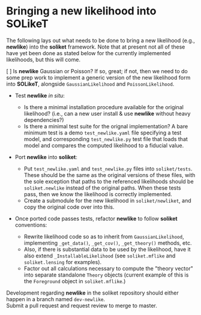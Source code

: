 # Bringing a new likelihood into SOLikeT

The following lays out what needs to be done to bring a new likelihood (e.g., **newlike**)
into the **soliket** framework.  Note that at present not all of these have yet been done
as stated below for the currently implemented likelihoods, but this will come.

[ ] Is **newlike** Gaussian or Poisson?  If so, great; if not, then we need to do some
prep work to implement a generic version of the new likelihood form 
into **SOLikeT**, alongside `GaussianLikelihood` and `PoissonLikelihood`.

* Test **newlike** *in situ*:
    * Is there a minimal installation procedure available for the original likelihood? 
      (i.e., can a new user install & use **newlike** without heavy dependencies?) 
    * Is there a minimal test suite for the orignal implementation?  A bare minimum test is a demo
    `test_newlike.yaml` file specifying a test model, and corresponding
    `test_newlike.py` test file that loads that model and compares the computed likelihood to a fiducial value.

* Port **newlike** into **soliket**:
    * Put `test_newlike.yaml` and `test_newlike.py` files into `soliket/tests`.  These should be the same 
    as the original versions of these files, with the sole exception that paths to the referenced likelihoods
    should be `soliket.newlike` instead of the original paths.  When these tests pass,
    then we know the likelihood is correctly implemented.
    * Create a submodule for the new likelihood in `soliket/newliket`, and copy the original code over into this.

* Once ported code passes tests, refactor **newlike** to follow **soliket** conventions:
    * Rewrite likelihood code so as to inherit from `GaussianLikelihood`, implementing `_get_data()`, `_get_cov()`,
    `_get_theory()` methods, etc.
    * Also, if there is substantial data to be used by the likelihood, have it also extend 
    `_InstallableLikelihood` (see `soliket.mflike` and `soliket.lensing` for examples).
    * Factor out all calculations necessary to compute the "theory vector" into separate standalone
    `Theory` objects (current example of this is the `Foreground` object in `soliket.mflike`.)


Development regarding **newlike** in the soliket repository should either happen in a branch named `dev-newlike`.  
Submit a pull request and request review to merge to master.
